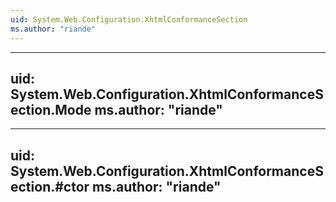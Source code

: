```yaml
---
uid: System.Web.Configuration.XhtmlConformanceSection
ms.author: "riande"
---
```


---
uid: System.Web.Configuration.XhtmlConformanceSection.Mode
ms.author: "riande"
---

---
uid: System.Web.Configuration.XhtmlConformanceSection.#ctor
ms.author: "riande"
---
